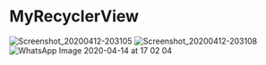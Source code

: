 # MyRecyclerView
![Screenshot_20200412-203105](https://user-images.githubusercontent.com/37542158/79213335-34c6bd00-7e73-11ea-89c6-c76d18f9f0ee.png)
![Screenshot_20200412-203108](https://user-images.githubusercontent.com/37542158/79213343-37291700-7e73-11ea-80e2-9ae970fe732d.png)
![WhatsApp Image 2020-04-14 at 17 02 04](https://user-images.githubusercontent.com/37542158/79213351-38f2da80-7e73-11ea-9be9-781a4b5a14eb.jpeg)
